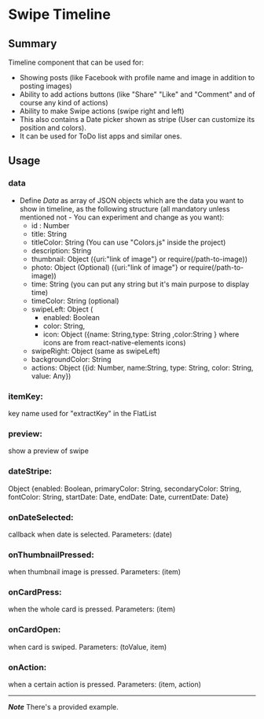 # Swipe Timeline

## Summary
Timeline component that can be used for:
  - Showing posts (like Facebook with profile name and image in addition to posting images)
  - Ability to add actions buttons (like "Share" "Like" and "Comment" and of course any kind of actions)
  - Ability to make Swipe actions (swipe right and left)
  - This also contains a Date picker shown as stripe (User can customize its position and colors).
  - It can be used for ToDo list apps and similar ones. 

## Usage
### data
  - Define *Data* as array of JSON objects which are the data you want to show in timeline, as the following structure (all mandatory unless mentioned not - You can experiment and change as you want):
    - id : Number
    - title: String
    - titleColor: String (You can use "Colors.js" inside the project)
    - description: String
    - thumbnail: Object ({uri:"link of image"} or require(/path-to-image))
    - photo: Object (Optional) ({uri:"link of image"} or require(/path-to-image))
    - time: String (you can put any string but it's main purpose to display time)
    - timeColor: String (optional)
    - swipeLeft: Object (
      - enabled: Boolean
      - color: String,
      - icon: Object ({name: String,type: String ,color:String } where icons are from react-native-elements icons)
    - swipeRight: Object (same as swipeLeft)
    - backgroundColor: String
    - actions: Object ({id: Number, name:String, type: String, color: String, value: Any})

### itemKey:
key name used for "extractKey" in the FlatList
### preview:
show a preview of swipe
### dateStripe:
Object {enabled: Boolean, primaryColor: String, secondaryColor: String, fontColor: String, startDate:
Date, endDate: Date, currentDate: Date}
### onDateSelected:
callback when date is selected.
Parameters: (date)
### onThumbnailPressed:
when thumbnail image is pressed.
Parameters: (item)
### onCardPress:
when the whole card is pressed.
Parameters: (item)
### onCardOpen:
when card is swiped.
Parameters: (toValue, item)
### onAction:
when a certain action is pressed.
Parameters: (item, action)

___________________________________________

***Note*** There's a provided example.